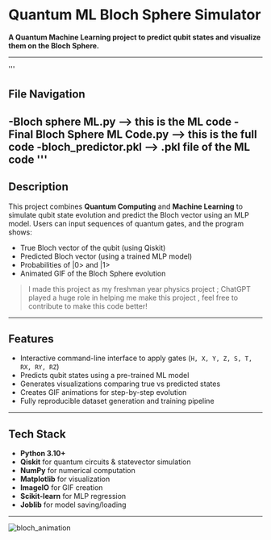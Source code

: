 # Quantum ML Bloch Sphere Simulator


**A Quantum Machine Learning project to predict qubit states and visualize them on the Bloch Sphere.**

---
'''
## File Navigation
-Bloch sphere ML.py --> this is the ML code 
-Final Bloch Sphere ML Code.py --> this is the full code
-bloch_predictor.pkl --> .pkl file of the ML code
'''
---
## Description
This project combines **Quantum Computing** and **Machine Learning** to simulate qubit state evolution and predict the Bloch vector using an MLP model. Users can input sequences of quantum gates, and the program shows:

- True Bloch vector of the qubit (using Qiskit)
- Predicted Bloch vector (using a trained MLP model)
- Probabilities of |0> and |1>
- Animated GIF of the Bloch Sphere evolution

>I made this project as my freshman year physics project ; ChatGPT played a huge role in helping me make this project , feel free to contribute to make this code better!
---

## Features
- Interactive command-line interface to apply gates (`H, X, Y, Z, S, T, RX, RY, RZ`)
- Predicts qubit states using a pre-trained ML model
- Generates visualizations comparing true vs predicted states
- Creates GIF animations for step-by-step evolution
- Fully reproducible dataset generation and training pipeline

---

## Tech Stack
- **Python 3.10+**
- **Qiskit** for quantum circuits & statevector simulation
- **NumPy** for numerical computation
- **Matplotlib** for visualization
- **ImageIO** for GIF creation
- **Scikit-learn** for MLP regression
- **Joblib** for model saving/loading

---
![bloch_animation](https://github.com/user-attachments/assets/1543ed95-b990-4a90-97ee-37c59e70ac3b)
